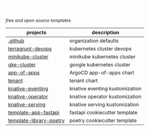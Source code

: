 <p style="color: white; border-width: 3px; border-radius: 30px; padding: 15px;">
🌹 <i>generic-infrastructure</i>
</p>

*free and open source templates*

| projects                  | description                    |
|---------------------------|--------------------------------|
| [.github]                 | organization defaults          |
| [terragrunt-devops]       | kubernetes cluster devops      |
| [minikube-cluster]        | minikube kubernetes cluster    |
| [gke-cluster]             | google kubernetes cluster      |
| [app-of-apps]             | ArgoCD app-of-apps chart       |
| [tenant]                  | tenant chart                   |
| [knative-eventing]        | knative eventing kustomization |
| [knative-operator]        | knative operator kustomization |
| [knative-serving]         | knative serving kustomization  |
| [template-app-fastapi]    | fastapi cookiecutter template  |
| [template-library-poetry] | poetry cookiecutter template   |

[.github]: https://github.com/generic-infrastructure/.github
[terragrunt-devops]: https://github.com/generic-infrastructure/terragrunt-devops
[minikube-cluster]: https://github.com/generic-infrastructure/minikube-cluster
[gke-cluster]: https://github.com/generic-infrastructure/gke-cluster
[app-of-apps]: https://github.com/generic-infrastructure/app-of-apps
[tenant]: https://github.com/generic-infrastructure/tenant
[knative-eventing]: https://github.com/generic-infrastructure/knative-eventing
[knative-operator]: https://github.com/generic-infrastructure/knative-operator
[knative-serving]: https://github.com/generic-infrastructure/knative-serving
[template-app-fastapi]: https://github.com/generic-infrastructure/template-app-fastapi
[template-library-poetry]: https://github.com/generic-infrastructure/template-library-poetry
